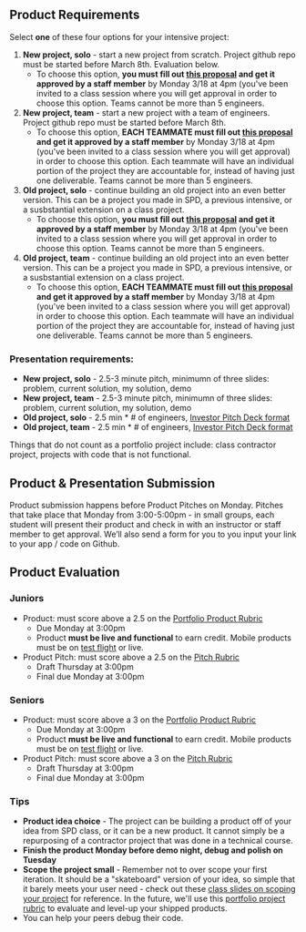 ## Product Requirements
Select **one** of these four options for your intensive project:
1. **New project, solo** - start a new project from scratch. Project github repo must be started before March 8th. Evaluation below.
      - To choose this option, **you must fill out [this proposal](https://docs.google.com/document/d/1pZh24HKYJlB7uuVZB1C8KNeBNC2VdzD8X87PVHwXpqU/edit#heading=h.gpk1osyprrjo) and get it approved by a staff member** by Monday 3/18 at 4pm (you've been invited to a class session where you will get approval in order to choose this option. Teams cannot be more than 5 engineers.
2. **New project, team** - start a new project with a team of engineers. Project github repo must be started before March 8th.
      - To choose this option, **EACH TEAMMATE must fill out [this proposal](https://docs.google.com/document/d/1pZh24HKYJlB7uuVZB1C8KNeBNC2VdzD8X87PVHwXpqU/edit#heading=h.gpk1osyprrjo) and get it approved by a staff member** by Monday 3/18 at 4pm (you've been invited to a class session where you will get approval) in order to choose this option. Each teammate will have an individual portion of the project they are accountable for, instead of having just one deliverable. Teams cannot be more than 5 engineers.
3. **Old project, solo** - continue building an old project into an even better version. This can be a project you made in SPD, a previous intensive, or a susbstantial extension on a class project. 
      - To choose this option, **you must fill out [this proposal](https://docs.google.com/document/d/1pZh24HKYJlB7uuVZB1C8KNeBNC2VdzD8X87PVHwXpqU/edit#heading=h.gpk1osyprrjo) and get it approved by a staff member** by Monday 3/18 at 4pm (you've been invited to a class session where you will get approval in order to choose this option. Teams cannot be more than 5 engineers.
4. **Old project, team** - continue building an old project into an even better version. This can be a project you made in SPD, a previous intensive, or a susbstantial extension on a class project. 
      - To choose this option, **EACH TEAMMATE must fill out [this proposal](https://docs.google.com/document/d/1pZh24HKYJlB7uuVZB1C8KNeBNC2VdzD8X87PVHwXpqU/edit#heading=h.gpk1osyprrjo) and get it approved by a staff member** by Monday 3/18 at 4pm (you've been invited to a class session where you will get approval) in order to choose this option. Each teammate will have an individual portion of the project they are accountable for, instead of having just one deliverable. Teams cannot be more than 5 engineers.

### Presentation requirements:
 - **New project, solo** - 2.5-3 minute pitch, minimumn of three slides: problem, current solution, my solution, demo
 - **New project, team** - 2.5-3 minute pitch, minimumn of three slides: problem, current solution, my solution, demo
 - **Old project, solo** - 2.5 min * # of engineers, [Investor Pitch Deck format](https://docs.google.com/presentation/d/1BYsmchzoaEG3WQXHHqlVgRPYsXuRqg3s-c-e1QbPKdk/edit#slide=id.g4d9b23a699_0_52)
 - **Old project, team** - 2.5 min * # of engineers, [Investor Pitch Deck format](https://docs.google.com/presentation/d/1BYsmchzoaEG3WQXHHqlVgRPYsXuRqg3s-c-e1QbPKdk/edit#slide=id.g4d9b23a699_0_52)

Things that do not count as a portfolio project include: class contractor project, projects with code that is not functional.

## Product & Presentation Submission
Product submission happens before Product Pitches on Monday. Pitches that take place that Monday from 3:00-5:00pm - in small groups, each student will present their product and check in with an instructor or staff member to get approval. We’ll also send a form for you to you input your link to your app / code on Github.

## Product Evaluation

### Juniors
- Product: must score above a 2.5 on the [Portfolio Product Rubric](https://docs.google.com/document/u/1/d/1nd70y0jzxD31mgxvwxgXxUY_Bi4YAN_kX9To_M0UilI/preview)
  - Due Monday at 3:00pm
  - Product **must be live and functional** to earn credit. Mobile products must be on [test flight](https://developer.apple.com/testflight/) or live.
- Product Pitch: must score above a 2.5 on the [Pitch Rubric](https://docs.google.com/document/d/1WTLcZNyvRGYDz5L8Kr8a0ILbFAyr92u85paoqGFjxPg/edit)
  - Draft Thursday at 3:00pm
  - Final due Monday at 3:00pm

### Seniors
- Product: must score above a 3 on the [Portfolio Product Rubric](https://docs.google.com/document/u/1/d/1nd70y0jzxD31mgxvwxgXxUY_Bi4YAN_kX9To_M0UilI/preview)
  - Due Monday at 3:00pm
  - Product **must be live and functional** to earn credit. Mobile products must be on [test flight](https://developer.apple.com/testflight/) or live.
- Product Pitch: must score above a 3 on the [Pitch Rubric](https://docs.google.com/document/d/1WTLcZNyvRGYDz5L8Kr8a0ILbFAyr92u85paoqGFjxPg/edit)
  - Draft Thursday at 3:00pm
  - Final due Monday at 3:00pm

### Tips
- **Product idea choice** - The project can be building a product off of your idea from SPD class, or it can be a new product. It cannot simply be a repurposing of a contractor project that was done in a technical course.
- **Finish the product Monday before demo night, debug and polish on Tuesday**
- **Scope the project small** - Remember not to over scope your first iteration. It should be a "skateboard" version of your idea, so simple that it barely meets your user need - check out these [class slides on scoping your project](https://docs.google.com/presentation/d/1UKVsUOCxQPNT3P42cvsTYxhNl7lpsDHjJew_a5K1JaM/preview?slide=id.p) for reference.  In the future, we'll use this [portfolio project rubric](https://docs.google.com/document/d/1nd70y0jzxD31mgxvwxgXxUY_Bi4YAN_kX9To_M0UilI/preview) to evaluate and level-up your shipped products.
- You can help your peers debug their code.
